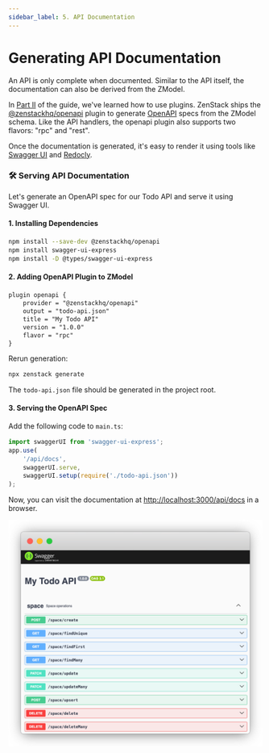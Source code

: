 ```yaml
---
sidebar_label: 5. API Documentation
---
```


# Generating API Documentation

An API is only complete when documented. Similar to the API itself, the documentation can also be derived from the ZModel.

In [Part II](/docs/the-complete-guide/part2/) of the guide, we've learned how to use plugins. ZenStack ships the [@zenstackhq/openapi](/docs/reference/plugins/openapi) plugin to generate [OpenAPI](https://www.openapis.org/) specs from the ZModel schema. Like the API handlers, the openapi plugin also supports two flavors: "rpc" and "rest".

Once the documentation is generated, it's easy to render it using tools like [Swagger UI](https://swagger.io/tools/swagger-ui/) and [Redocly](https://redocly.com/).

### 🛠️ Serving API Documentation

Let's generate an OpenAPI spec for our Todo API and serve it using Swagger UI.

#### 1. Installing Dependencies

```bash
npm install --save-dev @zenstackhq/openapi
npm install swagger-ui-express
npm install -D @types/swagger-ui-express
```

#### 2. Adding OpenAPI Plugin to ZModel

```zmodel title="schema.zmodel"
plugin openapi {
    provider = "@zenstackhq/openapi"
    output = "todo-api.json"
    title = "My Todo API"
    version = "1.0.0"
    flavor = "rpc"
}
```

Rerun generation:

```bash
npx zenstack generate
```

The `todo-api.json` file should be generated in the project root.

#### 3. Serving the OpenAPI Spec

Add the following code to `main.ts`:

```ts title="main.ts"
import swaggerUI from 'swagger-ui-express';
app.use(
    '/api/docs',
    swaggerUI.serve,
    swaggerUI.setup(require('./todo-api.json'))
);
```

Now, you can visit the documentation at [http://localhost:3000/api/docs](http://localhost:3000/api/docs) in a browser.

![Swagger UI](../../assets/todo-app-openapi.png)
